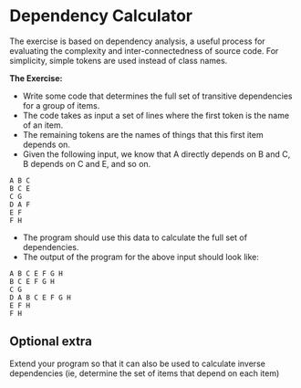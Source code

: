 Dependency Calculator
=====================

The exercise is based on dependency analysis, a useful process for evaluating the complexity and inter-connectedness of source code. 
For simplicity, simple tokens are used instead of class names.

**The Exercise:**
 
- Write some code that determines the full set of transitive dependencies for a group of items. 
- The code takes as input a set of lines where the first token is the name of an item. 
- The remaining tokens are the names of things that this first item depends on. 
- Given the following input, we know that A directly depends on B and C, B depends on C and E, and so on.

```
A B C
B C E
C G
D A F
E F
F H
```

- The program should use this data to calculate the full set of dependencies.
- The output of the program for the above input should look like:

```
A B C E F G H
B C E F G H
C G
D A B C E F G H
E F H
F H
```

Optional extra
-----------------

Extend your program so that it can also be used to calculate inverse dependencies
(ie, determine the set of items that depend on each item)